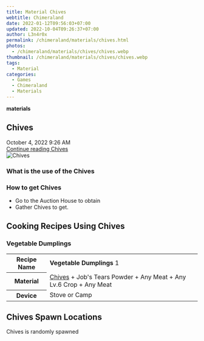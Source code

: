 ```yaml
---
title: Material Chives
webtitle: Chimeraland
date: 2022-01-12T09:56:03+07:00
updated: 2022-10-04T09:26:37+07:00
author: L3n4r0x
permalink: /chimeraland/materials/chives.html
photos:
  - /chimeraland/materials/chives/chives.webp
thumbnail: /chimeraland/materials/chives/chives.webp
tags:
  - Material
categories:
  - Games
  - Chimeraland
  - Materials
---
```


<section id="bootstrap-wrapper">
  <link
    rel="stylesheet"
    href="https://cdn.statically.io/gh/dimaslanjaka/Web-Manajemen/40ac3225/css/bootstrap-4.5-wrapper.css"
  />
  <div
    class="row g-0 border rounded overflow-hidden flex-md-row mb-4 shadow-sm position-relative"
  >
    <div class="col p-4 d-flex flex-column position-static">
      <strong class="d-inline-block mb-2 text-success">materials</strong>
      <h2 class="mb-0">Chives</h2>
      <div class="mb-1 text-muted">October 4, 2022 9:26 AM</div>
      <a href="/chimeraland/materials/chives.html" class="stretched-link d-none"
        >Continue reading Chives</a
      >
    </div>
    <div class="col-auto d-none d-lg-block">
      <img src="/chimeraland/materials/chives/chives.webp" alt="Chives" />
    </div>
  </div>
  <div class="row">
    <div class="col-lg-6 col-12 mb-2">
      <div class="card">
        <div class="card-body">
          <h3 class="card-title">What is the use of the Chives</h3>
          <div class="card-text"><ul></ul></div>
        </div>
      </div>
    </div>
    <div class="col-lg-6 col-12 mb-2">
      <div class="card">
        <div class="card-body">
          <h3 class="card-title">How to get Chives</h3>
          <div class="card-text">
            <ul>
              <li>Go to the Auction House to obtain</li>
              <li>Gather Chives to get.</li>
            </ul>
          </div>
        </div>
      </div>
    </div>
    <div class="col-12 mb-2">
      <h2 id="cookable">Cooking Recipes Using Chives</h2>
      <div id="recipe-vegetable-dumplings">
        <h3 id="item-vegetable-dumplings">Vegetable Dumplings</h3>
        <div class="mb-2">
          <table class="table">
            <tr>
              <th>Recipe Name</th>
              <td><b>Vegetable Dumplings</b> 1</td>
            </tr>
            <tr>
              <th>Material</th>
              <td>
                <a
                  class="text-decoration-none"
                  href="/chimeraland/materials/chives.html"
                  >Chives</a
                ><span> + </span>Job&#x27;s Tears Powder<span> + </span>Any
                Meat<span> + </span>Any Lv.6 Crop<span> + </span>Any Meat
              </td>
            </tr>
            <tr>
              <th>Device</th>
              <td>Stove or Camp</td>
            </tr>
          </table>
        </div>
      </div>
    </div>
    <div class="col-12 mb-2">
      <h2>Chives Spawn Locations</h2>
      <p>Chives is randomly spawned</p>
    </div>
  </div>
</section>